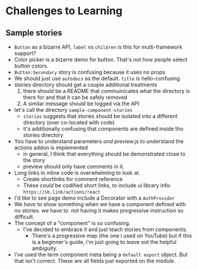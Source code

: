 # Challenges to Learning

## Sample stories

- `Button` as a bizarre API, `label` vs `children` is this for multi-framework support?
- Color picker is a bizarre demo for button. That's not how people select button colors.
- `Button:Secondary` story is confusing because it uses no props
- We should just use `autodocs` as the default. `title` is hello-confusing
- stories directory should get a couple additional treatments
  1. there should be a README that commuinicates what the directory is there for and that it can be safely removed
  1. A similar message should be logged via the API
- let's call the directory `sample-component-stories`
  - `stories` suggests that stories should be isolated into a different directory (over co-located with code)
  - it's additionally confusing that components are defined inside tho stories directory
- You have to understand parameters _and_ preview.js to understand the actions addon is implemented
  - in general, I think that everything should be demonstrated close to the story
  - preview should only have comments in it.
- Long links in inline code is overwhelming to look at.
  - Create shortlinks for comment reference
  - These _could_ be codified short links, to include ui library info: `https://sb.link/actions/react`
- I'd like to see page demo include a Decorator with a `AuthProvider`
- We *have* to show something when we have a component defined with no stories. we have to. not having it makes progressive instruction so difficult.
- The concept of a "component" is so confusing.
  - I've decided to embrace it and just teach stories from components.
    - There's a progressive map (the one i used on YouTube) but if this is a beginner's guide, i'm just going to leave out the helpful ambiguity.
- I've used the term component meta being a `default export` object. But that isn't correct. These are all fields just exported on the module.
